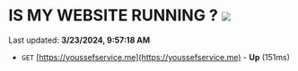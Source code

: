 # IS MY WEBSITE RUNNING ? [![](https://img.shields.io/static/v1?label=Sponsor&message=%E2%9D%A4&logo=GitHub&color=%23fe8e86)](https://github.com/sponsors/<username>)

Last updated: **3/23/2024, 9:57:18 AM**

- `GET` [https://youssefservice.me](https://youssefservice.me) - **Up** (151ms)
